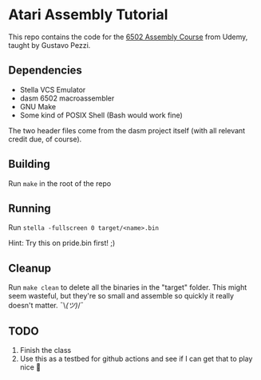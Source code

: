 # Atari Assembly Tutorial
This repo contains the code for the 
[6502 Assembly Course](https://www.udemy.com/course/programming-games-for-the-atari-2600/)
from Udemy, taught by Gustavo Pezzi. 


## Dependencies
- Stella VCS Emulator
- dasm 6502 macroassembler
- GNU Make
- Some kind of POSIX Shell (Bash would work fine)

The two header files come from the dasm project itself (with all relevant credit 
due, of course).


## Building
Run `make` in the root of the repo


## Running
Run `stella -fullscreen 0 target/<name>.bin`

Hint: Try this on pride.bin first! ;)


## Cleanup
Run `make clean` to delete all the binaries in the "target" folder. This might
seem wasteful, but they're so small and assemble so quickly it really doesn't
matter. ¯\\_(ツ)_/¯


## TODO
1. Finish the class
2. Use this as a testbed for github actions and see if I can get that to play
   nice 👀
